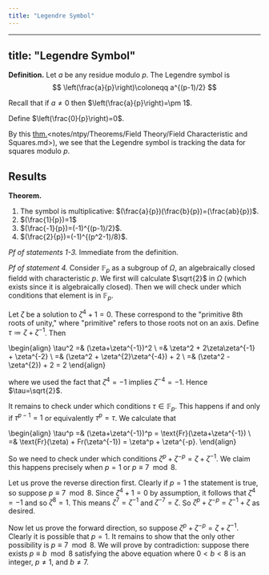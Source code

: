 ```yaml
---
title: "Legendre Symbol"
---
```


---
title: "Legendre Symbol"
---

**Definition.** Let $a$ be any residue modulo $p$. The Legendre symbol is 
$$
\left(\frac{a}{p}\right)\coloneqq a^{(p-1)/2} 
$$

Recall that if $a\neq 0$ then $\left(\frac{a}{p}\right)=\pm 1$.

Define $\left(\frac{0}{p}\right)=0$.

By this [thm.]()<notes/ntpy/Theorems/Field Theory/Field Characteristic and Squares.md>), we see that the Legendre symbol is tracking the data for squares modulo $p$.

## Results

**Theorem.** 
1. The symbol is multiplicative: $(\frac{a}{p})(\frac{b}{p})=(\frac{ab}{p})$.
2. $(\frac{1}{p})=1$
3. $(\frac{-1}{p})=(-1)^{(p-1)/2}$.
4. $(\frac{2}{p})=(-1)^{(p^2-1)/8}$.

_Pf of statements 1-3._ Immediate from the definition.

_Pf of statement 4._ Consider $\mathbb{F}_p$ as a subgroup of $\Omega$, an algebraically closed fieldd with characteristic $p$. We first will calculate $\sqrt{2}$ in $\Omega$ (which exists since it is algebraically closed). Then we will check under which conditions that element is in $\mathbb{F}_p$. 

Let $\zeta$ be a solution to $\zeta^4+1=0$. These correspond to the "primitive 8th roots of unity," where "primitive" refers to those roots not on an axis. Define $\tau\coloneqq\zeta+\zeta^{-1}$. Then

\begin{align}
\tau^2 =& (\zeta+\zeta^{-1})^2 \\
=& \zeta^2 + 2\zeta\zeta^{-1} + \zeta^{-2} \\
=& (\zeta^2 + \zeta^{2}\zeta^{-4}) + 2 \\
=& (\zeta^2 - \zeta^{2}) + 2 = 2
\end{align}

where we used the fact that $\zeta^4=-1$ implies $\zeta^{-4}=-1$. Hence $\tau=\sqrt{2}$. 

It remains to check under which conditions $\tau\in\mathbb{F}_p$. This happens if and only if $\tau^{p-1}=1$ or equivalently $\tau^p = \tau$. We calculate that

\begin{align}
\tau^p =& (\zeta+\zeta^{-1})^p = \text{Fr}(\zeta+\zeta^{-1}) \\
=& \text{Fr}(\zeta) + Fr(\zeta^{-1}) = \zeta^p + \zeta^{-p}.
\end{align}

So we need to check under which conditions $\zeta^p+\zeta^{-p}=\zeta+\zeta^{-1}$. We claim this happens precisely when $p=1$ or $p\equiv 7\mod 8$.

Let us prove the reverse direction first. Clearly if $p=1$ the statement is true, so suppose $p\equiv 7\mod 8$. Since $\zeta^4+1=0$ by assumption, it follows that $\zeta^4=-1$ and so $\zeta^8=1$. This means $\zeta^7=\zeta^{-1}$ and $\zeta^{-7}=\zeta$. So $\zeta^p+\zeta^{-p}=\zeta^{-1}+\zeta$ as desired.

Now let us prove the forward direction, so suppose $\zeta^p+\zeta^{-p}=\zeta+\zeta^{-1}$. Clearly it is possible that $p=1$. It remains to show that the only other possibility is $p\equiv 7\mod 8$. We will prove by contradiction: suppose there exists $p\equiv b\mod 8$ satisfying the above equation where $0<b<8$ is an integer, $p\neq 1$, and $b\neq 7$.
